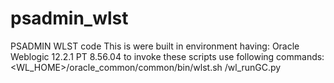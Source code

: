 # psadmin_wlst
PSADMIN WLST code
This is were built in environment having:
Oracle Weblogic 12.2.1
PT 8.56.04
to invoke these scripts use following commands:
 <WL_HOME>/oracle_common/common/bin/wlst.sh <pathtoscript>/wl_runGC.py 
